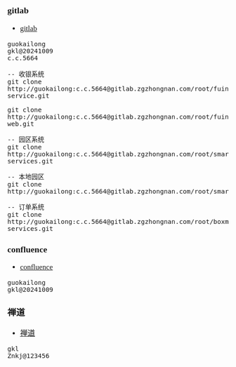 <span  style="font-family: Simsun,serif; font-size: 17px; ">

### gitlab

- [gitlab](https://gitlab.zgzhongnan.com)

~~~
guokailong
gkl@20241009
c.c.5664
~~~

~~~shell
-- 收银系统
git clone http://guokailong:c.c.5664@gitlab.zgzhongnan.com/root/fuintadmin-service.git

git clone http://guokailong:c.c.5664@gitlab.zgzhongnan.com/root/fuintadmin-web.git

-- 园区系统
git clone http://guokailong:c.c.5664@gitlab.zgzhongnan.com/root/smartparkcloud-services.git

-- 本地园区
git clone http://guokailong:c.c.5664@gitlab.zgzhongnan.com/root/smartparklocal.git

-- 订单系统
git clone http://guokailong:c.c.5664@gitlab.zgzhongnan.com/root/boxmall-services.git
~~~

### confluence

- [confluence](http://cf.zgzhongnan.com:8090)

~~~
guokailong
gkl@20241009
~~~

### 禅道

- [禅道](https://zentao.zgzhongnan.com/my.html)

~~~
gkl
Znkj@123456
~~~

</span>